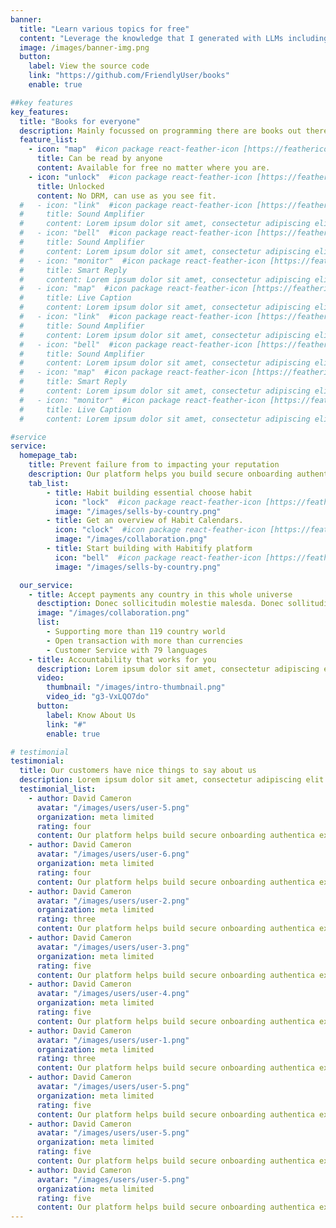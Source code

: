 ```yaml
---
banner:
  title: "Learn various topics for free"
  content: "Leverage the knowledge that I generated with LLMs including chatgpt and bard."
  image: /images/banner-img.png
  button:
    label: View the source code
    link: "https://github.com/FriendlyUser/books"
    enable: true

##key features
key_features:
  title: "Books for everyone"
  description: Mainly focussed on programming there are books out there for everyone.
  feature_list:
    - icon: "map"  #icon package react-feather-icon [https://feathericons.com/]
      title: Can be read by anyone
      content: Available for free no matter where you are.
    - icon: "unlock"  #icon package react-feather-icon [https://feathericons.com/]
      title: Unlocked
      content: No DRM, can use as you see fit.
  #   - icon: "link"  #icon package react-feather-icon [https://feathericons.com/]
  #     title: Sound Amplifier
  #     content: Lorem ipsum dolor sit amet, consectetur adipiscing elit.
  #   - icon: "bell"  #icon package react-feather-icon [https://feathericons.com/]
  #     title: Sound Amplifier
  #     content: Lorem ipsum dolor sit amet, consectetur adipiscing elit.
  #   - icon: "monitor"  #icon package react-feather-icon [https://feathericons.com/]
  #     title: Smart Reply
  #     content: Lorem ipsum dolor sit amet, consectetur adipiscing elit.
  #   - icon: "map"  #icon package react-feather-icon [https://feathericons.com/]
  #     title: Live Caption
  #     content: Lorem ipsum dolor sit amet, consectetur adipiscing elit.
  #   - icon: "link"  #icon package react-feather-icon [https://feathericons.com/]
  #     title: Sound Amplifier
  #     content: Lorem ipsum dolor sit amet, consectetur adipiscing elit.
  #   - icon: "bell"  #icon package react-feather-icon [https://feathericons.com/]
  #     title: Sound Amplifier
  #     content: Lorem ipsum dolor sit amet, consectetur adipiscing elit.
  #   - icon: "map"  #icon package react-feather-icon [https://feathericons.com/]
  #     title: Smart Reply
  #     content: Lorem ipsum dolor sit amet, consectetur adipiscing elit.
  #   - icon: "monitor"  #icon package react-feather-icon [https://feathericons.com/]
  #     title: Live Caption
  #     content: Lorem ipsum dolor sit amet, consectetur adipiscing elit.

#service
service:
  homepage_tab:
    title: Prevent failure from to impacting your reputation
    description: Our platform helps you build secure onboarding authentication experiences that retain and engage your users. We build the infrastructure, you can.
    tab_list:
        - title: Habit building essential choose habit
          icon: "lock"  #icon package react-feather-icon [https://feathericons.com/]
          image: "/images/sells-by-country.png"
        - title: Get an overview of Habit Calendars.
          icon: "clock"  #icon package react-feather-icon [https://feathericons.com/]
          image: "/images/collaboration.png"
        - title: Start building with Habitify platform
          icon: "bell"  #icon package react-feather-icon [https://feathericons.com/]
          image: "/images/sells-by-country.png"

  our_service:
    - title: Accept payments any country in this whole universe
      desctiption: Donec sollicitudin molestie malesda. Donec sollitudin molestie malesuada. Mauris pellentesque nec, egestas non nisi. Cras ultricies ligula sed
      image: "/images/collaboration.png"
      list:
        - Supporting more than 119 country world
        - Open transaction with more than currencies
        - Customer Service with 79 languages
    - title: Accountability that works for you
      description: Lorem ipsum dolor sit amet, consectetur adipiscing elit. Morbi egestas Werat viverra id et aliquet. vulputate egestas sollicitudin.
      video:
        thumbnail: "/images/intro-thumbnail.png"
        video_id: "g3-VxLQO7do"
      button:
        label: Know About Us
        link: "#"
        enable: true

# testimonial
testimonial:
  title: Our customers have nice things to say about us
  description: Lorem ipsum dolor sit amet, consectetur adipiscing elit. Morbi egestas Werat viverra id et aliquet. vulputate egestas sollicitudin.
  testimonial_list:
    - author: David Cameron
      avatar: "/images/users/user-5.png"
      organization: meta limited
      rating: four
      content: Our platform helps build secure onboarding authentica experiences & engage your users. We build .
    - author: David Cameron
      avatar: "/images/users/user-6.png"
      organization: meta limited
      rating: four
      content: Our platform helps build secure onboarding authentica experiences & engage your users. We build .
    - author: David Cameron
      avatar: "/images/users/user-2.png"
      organization: meta limited
      rating: three
      content: Our platform helps build secure onboarding authentica experiences & engage your users. We build .
    - author: David Cameron
      avatar: "/images/users/user-3.png"
      organization: meta limited
      rating: five
      content: Our platform helps build secure onboarding authentica experiences & engage your users. We build .
    - author: David Cameron
      avatar: "/images/users/user-4.png"
      organization: meta limited
      rating: five
      content: Our platform helps build secure onboarding authentica experiences & engage your users. We build .
    - author: David Cameron
      avatar: "/images/users/user-1.png"
      organization: meta limited
      rating: three
      content: Our platform helps build secure onboarding authentica experiences & engage your users. We build .
    - author: David Cameron
      avatar: "/images/users/user-5.png"
      organization: meta limited
      rating: five
      content: Our platform helps build secure onboarding authentica experiences & engage your users. We build .
    - author: David Cameron
      avatar: "/images/users/user-5.png"
      organization: meta limited
      rating: five
      content: Our platform helps build secure onboarding authentica experiences & engage your users. We build .
    - author: David Cameron
      avatar: "/images/users/user-5.png"
      organization: meta limited
      rating: five
      content: Our platform helps build secure onboarding authentica experiences & engage your users. We build .
---
```

